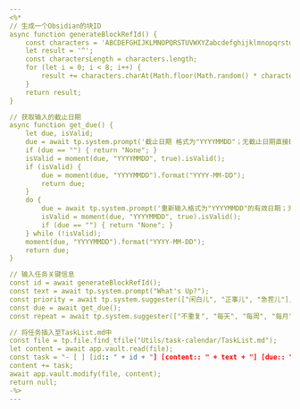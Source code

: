 ```yaml
---
<%*
// 生成一个Obsidian的块ID
async function generateBlockRefId() {
	const characters = 'ABCDEFGHIJKLMNOPQRSTUVWXYZabcdefghijklmnopqrstuvwxyz0123456789';
	let result = '^';
	const charactersLength = characters.length;
	for (let i = 0; i < 8; i++) {
		result += characters.charAt(Math.floor(Math.random() * charactersLength));
	}
	return result;
}

// 获取输入的截止日期
async function get_due() {
	let due, isValid;
	due = await tp.system.prompt('截止日期 格式为"YYYYMMDD"；无截止日期直接Enter');
	if (due == "") { return "None"; }
	isValid = moment(due, "YYYYMMDD", true).isValid();
	if (isValid) {
		due = moment(due, "YYYYMMDD").format("YYYY-MM-DD");
		return due;
	}
	do {
		due = await tp.system.prompt('重新输入格式为"YYYYMMDD"的有效日期；无截止日期直接Enter');
		isValid = moment(due, "YYYYMMDD", true).isValid();
		if (due == "") { return "None"; }
	} while (!isValid);
	moment(due, "YYYYMMDD").format("YYYY-MM-DD");
	return due;
}

// 输入任务关键信息
const id = await generateBlockRefId();
const text = await tp.system.prompt("What's Up?");
const priority = await tp.system.suggester(["闲白儿", "正事儿", "急茬儿"], ["Low", "Normal", "High"], true, "优先级");
const due = await get_due();
const repeat = await tp.system.suggester(["不重复", "每天", "每周", "每月"], ["None", "Daily", "Weekly", "Monthly"], true, "重复周期")

// 将任务插入至TaskList.md中
const file = tp.file.find_tfile("Utils/task-calendar/TaskList.md");
let content = await app.vault.read(file);
const task = "- [ ] [id:: " + id + "] [content:: " + text + "] [due:: " + due + "] [repeat:: " + repeat + "] [priority:: " + priority + "]\n";
content += task;
await app.vault.modify(file, content);
return null;
-%>
---
```

